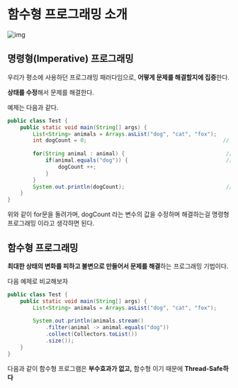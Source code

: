 # 함수형 프로그래밍 소개

![img](https://media.vlpt.us/images/blackb0x/post/8b101ee9-7719-4dcc-be0f-fb138b713391/image.png)

## 명령형(Imperative) 프로그래밍

우리가 평소에 사용하던 프로그래밍 패러다임으로, **어떻게 문제를 해결할지에 집중**한다.

**상태를 수정**해서 문제를 해결한다.

예제는 다음과 같다.

``` java
public class Test {
    public static void main(String[] args) {
        List<String> animals = Arrays.asList("dog", "cat", "fox");		// step 1
        int dogCount = 0;											// step 2
        
        for(String animal : animal) {								 // step 3
            if(animal.equals("dog")) {								 // step 4
                dogCount ++;
            }
        }
        System.out.println(dogCount);								 // step 5
    }
}
```

위와 같이 for문을 돌려가며, dogCount 라는 변수의 값을 수정하며 해결하는걸 명령형 프로그래밍 이라고 생각하면 된다.

## 함수형 프로그래밍

**최대한 상태의 변화를 피하고 불변으로 만들어서 문제를 해결**하는 프로그래밍 기법이다.

다음 예제로 비교해보자

``` java
public class Test {
    public static void main(String[] args) {
        List<String> animals = Arrays.asList("dog", "cat", "fox");
        
        System.out.println(animals.stream()
            .filter(animal -> animal.equals("dog"))
            .collect(Collectors.toList())
            .size());
    }
}
```

다음과 같이 함수형 프로그램은 **부수효과가 없고,** 함수형 이기 때문에 **Thread-Safe하다**

